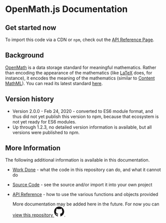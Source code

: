 
# OpenMath.js Documentation

## Get started now

To import this code via a CDN or `npm`, check out the [API Reference
Page](api-reference.md).

## Background

[OpenMath](http://www.openmath.org) is a data storage standard for
meaningful mathematics.  Rather than encoding the appearance of the
mathematics (like [LaTeX](https://en.wikibooks.org/wiki/LaTeX) does, for
instance), it encodes the meaning of the mathematics (similar to [Content
MathML](https://www.w3.org/TR/MathML2/chapter4.html#contm.intro)).  You can
read its latest standard
[here](http://www.openmath.org/standard/om20-2004-06-30/).

## Version history

 * Version 2.0.0 - Feb 24, 2020 - converted to ES6 module format, and thus did
   not yet publish this version to npm, because that ecosystem is not yet ready
   for ES6 modules.
 * Up through 1.2.3, no detailed version information is available, but all
   versions were published to npm.

## More Information

The following additional information is available in this documentation.

 * [Work Done](work-done.md) - what the code in this repository can do, and
   what it cannot do
 * [Source Code](source-code.md) - see the source and/or import it into your
   own project
 * [API Reference](api-reference.md) - how to use the various functions and
   objects provided

   More documentation may be added here in the future. For now you can [view this repository ![github](img/GitHub-Mark-32px.png)](https://github.com/lurchmath/openmath-js).

